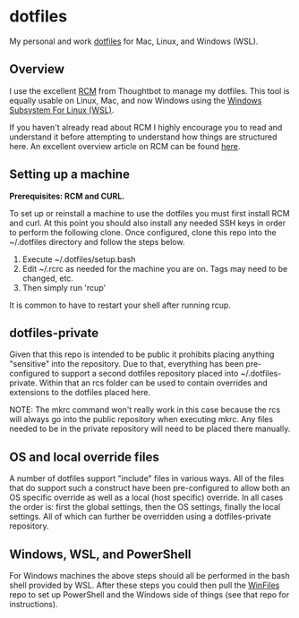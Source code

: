 # dotfiles

My personal and work [dotfiles](https://dotfiles.github.io/) for Mac, Linux, and Windows (WSL).

## Overview

I use the excellent [RCM](https://github.com/thoughtbot/rcm) from Thoughtbot to manage my dotfiles.
This tool is equally usable on Linux, Mac, and now Windows using the
[Windows Subsystem For Linux (WSL)](https://msdn.microsoft.com/en-us/commandline/wsl/about).

If you haven't already read about RCM I highly encourage you to read and understand it before
attempting to understand how things are structured here.  An excellent overview article
on RCM can be found [here](https://robots.thoughtbot.com/rcm-for-rc-files-in-dotfiles-repos).

## Setting up a machine

**Prerequisites: RCM and CURL.**

To set up or reinstall a machine to use the dotfiles you must first install RCM and curl.  At this
point you should also install any needed SSH keys in order to perform the following clone.  Once configured,
clone this repo into the ~/.dotfiles directory and follow the steps below.

1.  Execute ~/.dotfiles/setup.bash
1.  Edit ~/.rcrc as needed for the machine you are on.  Tags may need to be changed, etc.
1.  Then simply run 'rcup'

It is common to have to restart your shell after running rcup.

## dotfiles-private

Given that this repo is intended to be public it prohibits placing anything "sensitive" into
the repository.  Due to that, everything has been pre-configured to support a second dotfiles
repository placed into ~/.dotfiles-private.  Within that an rcs folder can be used to contain
overrides and extensions to the dotfiles placed here.

NOTE: The mkrc command won't really work in this case because the rcs will always go
into the public repository when executing mkrc.  Any files needed to be in the private
repository will need to be placed there manually.

## OS and local override files

A number of dotfiles support "include" files in various ways.  All of the files that do
support such a construct have been pre-configured to allow both an OS specific override as well
as a local (host specific) override.  In all cases the order is: first the global settings, then
the OS settings, finally the local settings.  All of which can further be overridden using a
dotfiles-private repository.

## Windows, WSL, and PowerShell

For Windows machines the above steps should all be performed in the bash shell provided by
WSL.  After these steps you could then pull the [WinFiles](https://github.com/brennanfee/winfiles)
repo to set up PowerShell and the Windows side of things (see that repo for instructions).
